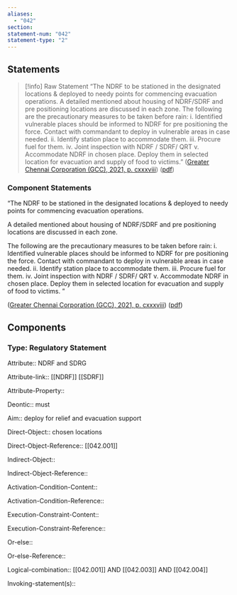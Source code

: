 ```yaml
---
aliases:
  - "042"
section: 
statement-num: "042"
statement-type: "2"
---
```

## Statements 
> [!info] Raw Statement
> “The NDRF to be stationed in the designated locations & deployed to needy points for commencing evacuation operations. A detailed mentioned about housing of NDRF/SDRF and pre positioning locations are discussed in each zone. The following are the precautionary measures to be taken before rain: i. Identified vulnerable places should be informed to NDRF for pre positioning the force. Contact with commandant to deploy in vulnerable areas in case needed. ii. Identify station place to accommodate them. iii. Procure fuel for them. iv. Joint inspection with NDRF / SDRF/ QRT v. Accommodate NDRF in chosen place. Deploy them in selected location for evacuation and supply of food to victims.” ([Greater Chennai Corporation (GCC), 2021, p. cxxxviii](zotero://select/library/items/AZZSXLC8)) ([pdf](zotero://open-pdf/library/items/ZWDYK52D?page=138&annotation=HM8SX8EP)) 
> 

### Component Statements

“The NDRF to be stationed in the designated locations & deployed to needy points for commencing evacuation operations. 

A detailed mentioned about housing of NDRF/SDRF and pre positioning locations are discussed in each zone. 

The following are the precautionary measures to be taken before rain: 
i. Identified vulnerable places should be informed to NDRF for pre positioning the force. Contact with commandant to deploy in vulnerable areas in case needed. 
ii. Identify station place to accommodate them.
iii. Procure fuel for them. 
iv. Joint inspection with NDRF / SDRF/ QRT 
v. Accommodate NDRF in chosen place. Deploy them in selected location for evacuation and supply of food to victims.  ” 

([Greater Chennai Corporation (GCC), 2021, p. cxxxviii](zotero://select/library/items/AZZSXLC8)) ([pdf](zotero://open-pdf/library/items/ZWDYK52D?page=138&annotation=HM8SX8EP)) 
## Components
### Type: Regulatory Statement
Attribute:: NDRF and SDRG

Attribute-link:: [[NDRF]] [[SDRF]] 

Attribute-Property::

Deontic:: must

Aim:: deploy  for relief and evacuation support

Direct-Object:: chosen locations 

Direct-Object-Reference:: [[042.001]]

Indirect-Object::

Indirect-Object-Reference:: 

Activation-Condition-Content::

Activation-Condition-Reference:: 

Execution-Constraint-Content::

Execution-Constraint-Reference:: 

Or-else::

Or-else-Reference:: 

Logical-combination:: [[042.001]] AND [[042.003]] AND [[042.004]] 

Invoking-statement(s)::
